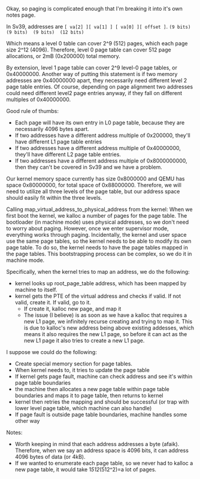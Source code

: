Okay, so paging is complicated enough that I'm breaking it into it's own notes page.

In Sv39, addresses are 
`[ va[2] ][ va[1] ] [ va[0] ][ offset ]`. 
`(9 bits) (9 bits)  (9 bits)  (12 bits)`

Which means a level 0 table
can cover 2^9 (512) pages, which each page size 2^12 (4096). Therefore, level 0 page table can cover 512 page allocations,
or 2mB (0x200000) total memory. 

By extension, level 1 page table can cover 2^9 level-0 page tables, or 0x40000000. Another way of putting this statement is
if two memory addresses are 0x40000000 apart, they necessarily need different level 2 page table entries. Of course, depending
on page alignment two addresses could need different level2 page entries anyway, if they fall on different multiples of 
0x40000000.

Good rule of thumbs:
- Each page will have its own entry in L0 page table, because they are necessarily 4096 bytes apart.
- If two addresses have a different address multiple of 0x200000, they'll have different L1 page table entries
- If two addresses have a different address multiple of 0x40000000, they'll have different L2 page table entries.
- If two addresses have a different address multiple of 0x8000000000, then they can't be covered in Sv39 and we have a problem.

Our kernel memory space currently has size 0x8000000 and QEMU has space 0x80000000, for total space of 0x88000000. Therefore, 
we will need to utilize all three levels of the page table, but our address space should easily fit within the three levels. 


Calling map_virtual_address_to_physical_address from the kernel:
When we first boot the kernel, we kalloc a number of pages for the page table. The bootloader (in machine mode) uses physical addresses,
so we don't need to worry about paging. However, once we enter supervisor mode, everything works through paging. Incidentally, the 
kernel and user space use the same page tables, so the kernel needs to be able to modify its own page table. To do so, the kernel needs
to have the page tables mapped in the page tables. This bootstrapping process can be complex, so we do it in machine mode.

Specifically, when the kernel tries to map an address, we do the following:
- kernel looks up root_page_table address, which has been mapped by machine to itself.
- kernel gets the PTE of the virtual address and checks if valid. If not valid, create it. If valid, go to it.
    - If create it, kalloc new page, and map it
    - The issue (I believe) is as soon as we have a kalloc that requires a new L1 page, we infinitely recurse creating and trying to map it.
    This is due to kalloc's new address being above existing addesses, which means it also requires the new L1 page, so before it can act as
    the new L1 page it also tries to create a new L1 page.

I suppose we could do the following:
- Create special memory section for page tables.
- When kernel needs to, it tries to update the page table
- If kernel gets page fault, machine can check address and see it's within page table boundaries
- the machine then allocates a new page table within page table boundaries and maps it to page table, then returns to kernel
- kernel then retries the mapping and should be successful (or trap with lower level page table, which machine can also handle)
- If page fault is outside page table boundaries, machine handles some other way


Notes:
- Worth keeping in mind that each address addresses a byte (afaik). Therefore, when we say an address space is 4096 bits, it can
address 4096 bytes of data (or 4kB).
- If we wanted to enumerate each page table, so we never had to kalloc a new page table, it would take 1*512*(512^2)=a lot of pages.
